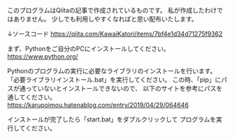 このプログラムはQiitaの記事で作成されているものです。
私が作成したわけではありません。
少しでも利用しやすくなればと思い配布いたします。

↓ソースコード
https://qiita.com/KawaiKatori/items/7bf4e1d34d71275f9362

まず、Pythonをご自分のPCにインストールしてください。
https://www.python.org/

Pythonのプログラムの実行に必要なライブラリのインストールを行います。
「必要ライブラリインストール.bat」を実行してください。
この時、「pip」にパスが通っていないとインストールできないので、
以下のサイトを参考にパスを通してください。
https://karupoimou.hatenablog.com/entry/2019/04/29/064646

インストールが完了したら「start.bat」をダブルクリックして
プログラムを実行してください。
